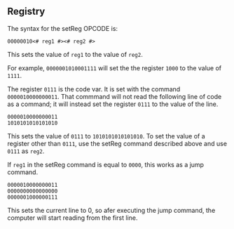 ## Registry

The syntax for the setReg OPCODE is:

```
00000010<# reg1 #><# reg2 #>
```
This sets the value of `reg1` to the value of `reg2`. 

For example, `0000001010001111` will set the the register `1000` to the value of `1111`.


The register `0111` is the code var. It is set with the command `0000010000000011`. That commmand will not read the following line of code as a command; it will instead set the register `0111` to the value of the line.
```
0000010000000011
1010101010101010
```
This sets the value of `0111` to `1010101010101010`. To set the value of a register other than `0111`, use the setReg command described above and use `0111` as `reg2`.


If `reg1` in the setReg command is equal to `0000`, this works as a jump command.

```
0000010000000011
0000000000000000
0000001000000111
```

This sets the current line to 0, so afer executing the jump command, the computer will start reading from the first line.
